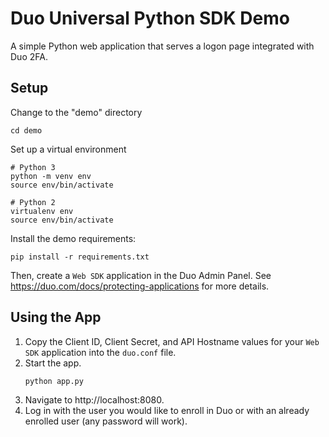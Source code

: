 # Duo Universal Python SDK Demo

A simple Python web application that serves a logon page integrated with Duo 2FA.

## Setup
Change to the "demo" directory
```
cd demo
```

Set up a virtual environment
```
# Python 3
python -m venv env
source env/bin/activate

# Python 2
virtualenv env
source env/bin/activate
```

Install the demo requirements:
```
pip install -r requirements.txt
```

Then, create a `Web SDK` application in the Duo Admin Panel. See https://duo.com/docs/protecting-applications for more details.
## Using the App

1. Copy the Client ID, Client Secret, and API Hostname values for your `Web SDK` application into the `duo.conf` file.
1. Start the app.
    ```
    python app.py
    ```
1. Navigate to http://localhost:8080. 
1. Log in with the user you would like to enroll in Duo or with an already enrolled user (any password will work).
